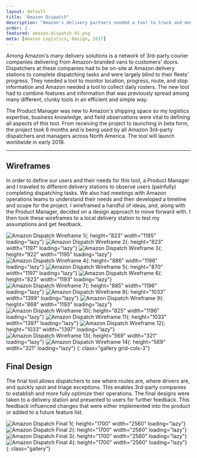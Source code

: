 ```yaml
---
layout: default
title: "Amazon Dispatch"
description: "Amazon's delivery partners needed a tool to track and monitor driver location, progress, route, and stop information."
order: 2
featured: amazon-dispatch-01.png
meta: [Amazon Logistics, Design, 2017]
---
```


Among Amazon's many delivery solutions is a network of 3rd-party courier companies delivering from Amazon-branded vans to customers' doors. Dispatchers at these companies had to be on-site at Amazon delivery stations to complete dispatching tasks and were largely blind to their fleets' progress. They needed a tool to monitor location, progress, route, and stop information and Amazon needed a tool to collect daily rosters. The new tool had to combine features and information that was previously spread among many different, clunky tools in an efficient and simple way.

The Product Manager was new to Amazon's shipping space so my logistics expertise, business knowledge, and field observations were vital to defining all aspects of this tool. From receiving the project to launching in beta form, the project took 6 months and is being used by all Amazon 3rd-party dispatchers and managers across North America. The tool will launch worldwide in early 2018.

---

## Wireframes

In order to define our users and their needs for this tool, a Product Manager and I traveled to different delivery stations to observe users (painfully) completing dispatching tasks. We also had meetings with Amazon operations teams to understand their needs and then developed a timeline and scope for the project. I wireframed a handful of ideas, and, along with the Product Manager, decided on a design approach to move forward with. I then took these wireframes to a local delivery station to test my assumptions and get feedback.

![Amazon Dispatch Wireframe 1](/images/projects/amazon-dispatch-wireframe-01.png){: height="823" width="1195" loading="lazy"}
![Amazon Dispatch Wireframe 2](/images/projects/amazon-dispatch-wireframe-04.png){: height="823" width="1197" loading="lazy"}
![Amazon Dispatch Wireframe 3](/images/projects/amazon-dispatch-wireframe-07.png){: height="922" width="1195" loading="lazy"}
![Amazon Dispatch Wireframe 4](/images/projects/amazon-dispatch-wireframe-10.png){: height="886" width="1196" loading="lazy"}
![Amazon Dispatch Wireframe 5](/images/projects/amazon-dispatch-wireframe-02.png){: height="870" width="1197" loading="lazy"}
![Amazon Dispatch Wireframe 6](/images/projects/amazon-dispatch-wireframe-05.png){: height="823" width="1193" loading="lazy"}
![Amazon Dispatch Wireframe 7](/images/projects/amazon-dispatch-wireframe-08.png){: height="885" width="1196" loading="lazy"}
![Amazon Dispatch Wireframe 8](/images/projects/amazon-dispatch-wireframe-11.png){: height="1033" width="1399" loading="lazy"}
![Amazon Dispatch Wireframe 9](/images/projects/amazon-dispatch-wireframe-03.png){: height="868" width="1193" loading="lazy"}
![Amazon Dispatch Wireframe 10](/images/projects/amazon-dispatch-wireframe-06.png){: height="825" width="1196" loading="lazy"}
![Amazon Dispatch Wireframe 11](/images/projects/amazon-dispatch-wireframe-09.png){: height="1033" width="1397" loading="lazy"}
![Amazon Dispatch Wireframe 12](/images/projects/amazon-dispatch-wireframe-12.png){: height="1033" width="1397" loading="lazy"}
![Amazon Dispatch Wireframe 13](/images/projects/amazon-dispatch-wireframe-13.png){: height="569" width="321" loading="lazy"}
![Amazon Dispatch Wireframe 14](/images/projects/amazon-dispatch-wireframe-14.png){: height="569" width="321" loading="lazy"}
{: class="gallery grid-cols-3"}

## Final Design

The final tool allows dispatchers to see where routes are, where drivers are, and quickly spot and triage exceptions. This enables 3rd-party companies to establish and more fully optimize their operations. The final designs were taken to a delivery station and presented to users for further feedback. This feedback influenced changes that were either implemented into the product or added to a future feature list.

![Amazon Dispatch Final 1](/images/projects/amazon-dispatch-01.png){: height="1700" width="2560" loading="lazy"}
![Amazon Dispatch Final 2](/images/projects/amazon-dispatch-02.png){: height="1700" width="2560" loading="lazy"}
![Amazon Dispatch Final 3](/images/projects/amazon-dispatch-03.png){: height="1700" width="2560" loading="lazy"}
![Amazon Dispatch Final 4](/images/projects/amazon-dispatch-04.png){: height="1700" width="2560" loading="lazy"}
{: class="gallery"}

